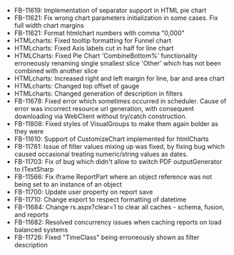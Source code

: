 * FB-11619: Implementation of separator support in HTML pie chart
* FB-11621: Fix wrong chart parameters initialization in some cases.  Fix full width chart margins
* FB-11621: Format htmlchart numbers with comma "0,000"
* HTMLcharts: Fixed tooltip formatting for Funnel chart
* HTMLcharts: Fixed Axis labels cut in half for line chart
* HTMLCharts: Fixed Pie Chart 'CombineBottom%' functionality erroneously renaming single smallest slice 'Other' which has not been combined with another slice
* HTMLcharts: Increased right and left margin for line, bar and area chart
* HTMLcharts: Changed top offset of gauge
* HTMLcharts: Changed generation of description in filters
* FB-11678: Fixed error which sometimes occurred in scheduler. Cause of error was incorrect resource url generation, with consequent downloading via WebClient without try/catch construction.
* FB-11808: Fixed styles of VisualGroups to make them again bolder as they were
* FB-11610: Support of CustomizeChart implemented for htmlCharts
* FB-11781: Issue of filter values mixing up was fixed, by fixing bug which caused occasional treating numeric/string values as dates.
* FB-11703: Fix of bug which didn't allow to switch PDF outputGenerator to ITextSharp
* FB-11566: Fix iframe ReportPart where an object reference was not being set to an instance of an object
* FB-11700: Update user property on report save
* FB-11710: Change export to respect formatting of datetime
* FB-11684: Change rs.aspx?clear=1 to clear all caches - schema, fusion, and reports
* FB-11682: Resolved concurrency issues when caching reports on load balanced systems
* FB-11726: Fixed "TimeClass" being erroneously shown as filter description